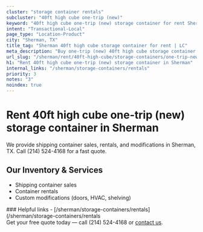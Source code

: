 ```yaml
---
cluster: "storage container rentals"
subcluster: "40ft high cube one-trip (new)"
keyword: "40ft high cube one-trip (new) storage container for rent Sherman, TX"
intent: "Transactional-Local"
page_type: "Location-Product"
city: "Sherman, TX"
title_tag: "Sherman 40ft high cube storage container for rent | LC"
meta_description: "Buy one-trip (new) 40ft high cube storage container rent with local delivery in Sherman, TX. LC Container — local Since 2003. Request a fast quote today."
url_slug: "/sherman/rent/40ft-high-cube/storage-containers/one-trip-new"
h1: "Rent 40ft high cube one-trip (new) storage container in Sherman"
internal_links: "/sherman/storage-containers/rentals"
priority: 3
notes: "3"
noindex: true
---
```


# Rent 40ft high cube one-trip (new) storage container in Sherman

We provide shipping container sales, rentals, and modifications in Sherman, TX. Call (214) 524-4168 for a fast quote.

## Our Inventory & Services
- Shipping container sales
- Container rentals
- Custom modifications (doors, HVAC, shelving)

<div data-section="internal-links">
### Helpful links
- [/sherman/storage-containers/rentals](/sherman/storage-containers/rentals
</div>

<div data-section="cta">
Get your free quote today — call (214) 524-4168 or <a href="/contact">contact us</a>.
</div>

<script type="application/ld+json">{"@context":"https://schema.org","@type":"FAQPage","mainEntity":[{"@type":"Question","name":"How much does delivery cost in Sherman, TX?","acceptedAnswer":{"@type":"Answer","text":"Delivery costs vary by distance and container size. Most deliveries in Sherman, TX range from $150-$300. Call (214) 524-4168 for an exact quote based on your specific location."}},{"@type":"Question","name":"Do you offer financing or payment plans?","acceptedAnswer":{"@type":"Answer","text":"We accept major credit cards, checks, and can discuss commercial terms for bulk purchases. Call (214) 524-4168 to discuss options."}},{"@type":"Question","name":"Can you customize containers in Sherman, TX?","acceptedAnswer":{"@type":"Answer","text":"Yes — we perform modifications like doors, HVAC, insulation, and shelving. Request a custom quote at (214) 524-4168 or via our contact form."}}]}</script>

